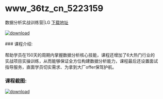 # www_36tz_cn_5223159
数据分析实战训练营|LG
[下载地址](http://www.36tz.cn/article/5223159 "下载地址")
<br/></br>[![download](http://36tz.cn/muke_img/2022_03_1-35-300x188.png "下载地址")](http://www.36tz.cn/article/5223159 "下载地址")
<br/></br>### 课程介绍:<br/></br>帮助学员在150天的周期内掌握数据分析核心技能，课程还增加了6大热门行业的实战项目实操训练，从而能够保证全方位构建数据分析能力，课程最后还设置面试指导服务，直面学员切实需求、为拿到大厂offer保驾护航。

### 课程截图:
[![download](http://36tz.cn/muke_img/2022_03_2-17.png "下载地址")](http://www.36tz.cn/article/5223159 "下载地址")
